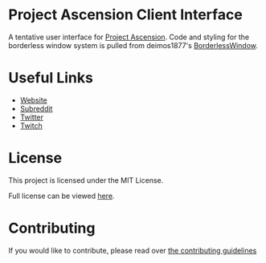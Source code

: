 # Project Ascension Client Interface
A tentative user interface for [Project Ascension](http://reddit.com/r/Project_Ascension). Code and styling for the borderless window system is pulled from deimos1877's [BorderlessWindow](http://github.com/deimos1877/BorderlessWindow).

# Useful Links
- [Website](http://projectascension.io)
- [Subreddit](http://reddit.com/r/Project_Ascension)
- [Twitter](https://twitter.com/Proj_Ascension)
- [Twitch](http://twitch.tv/Project_Ascension)

# License
This project is licensed under the MIT License.

Full license can be viewed [here](LICENSE).

# Contributing
If you would like to contribute, please read over [the contributing guidelines](CONTRIBUTING.md)
